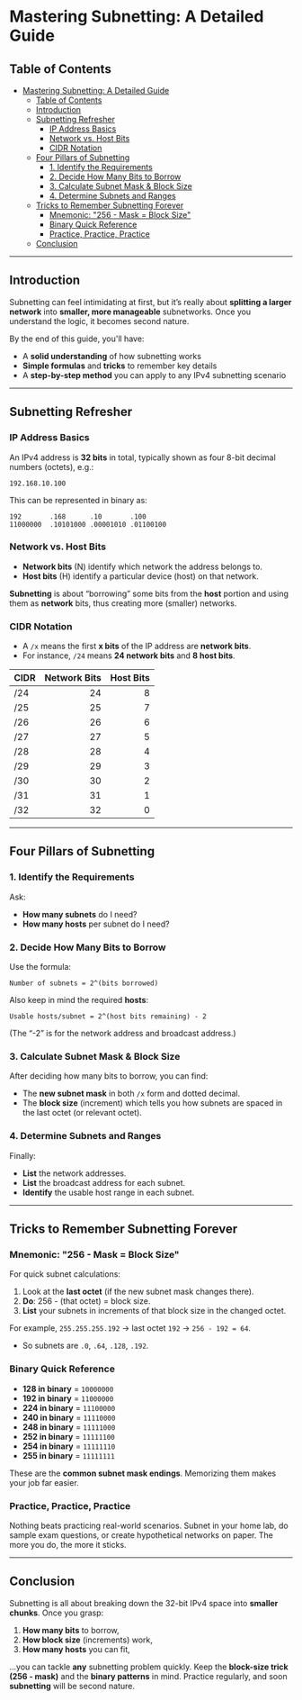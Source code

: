 # Mastering Subnetting: A Detailed Guide

## Table of Contents
- [Mastering Subnetting: A Detailed Guide](#mastering-subnetting-a-detailed-guide)
  - [Table of Contents](#table-of-contents)
  - [Introduction](#introduction)
  - [Subnetting Refresher](#subnetting-refresher)
    - [IP Address Basics](#ip-address-basics)
    - [Network vs. Host Bits](#network-vs-host-bits)
    - [CIDR Notation](#cidr-notation)
  - [Four Pillars of Subnetting](#four-pillars-of-subnetting)
    - [1. Identify the Requirements](#1-identify-the-requirements)
    - [2. Decide How Many Bits to Borrow](#2-decide-how-many-bits-to-borrow)
    - [3. Calculate Subnet Mask \& Block Size](#3-calculate-subnet-mask--block-size)
    - [4. Determine Subnets and Ranges](#4-determine-subnets-and-ranges)
  - [Tricks to Remember Subnetting Forever](#tricks-to-remember-subnetting-forever)
    - [Mnemonic: "256 - Mask = Block Size"](#mnemonic-256---mask--block-size)
    - [Binary Quick Reference](#binary-quick-reference)
    - [Practice, Practice, Practice](#practice-practice-practice)
  - [Conclusion](#conclusion)

---

## Introduction
Subnetting can feel intimidating at first, but it’s really about **splitting a larger network** into **smaller, more manageable** subnetworks. Once you understand the logic, it becomes second nature.

By the end of this guide, you'll have:
- A **solid understanding** of how subnetting works
- **Simple formulas** and **tricks** to remember key details
- A **step-by-step method** you can apply to any IPv4 subnetting scenario

---

## Subnetting Refresher

### IP Address Basics
An IPv4 address is **32 bits** in total, typically shown as four 8-bit decimal numbers (octets), e.g.:
```
192.168.10.100
```
This can be represented in binary as:
```
192       .168      .10       .100
11000000  .10101000 .00001010 .01100100
```

### Network vs. Host Bits
- **Network bits** (N) identify which network the address belongs to.
- **Host bits** (H) identify a particular device (host) on that network.

**Subnetting** is about “borrowing” some bits from the **host** portion and using them as **network** bits, thus creating more (smaller) networks.

### CIDR Notation
- A `/x` means the first **x bits** of the IP address are **network bits**.
- For instance, `/24` means **24 network bits** and **8 host bits**.

| CIDR  | Network Bits | Host Bits |
|-------|-------------:|----------:|
| /24   | 24           | 8         |
| /25   | 25           | 7         |
| /26   | 26           | 6         |
| /27   | 27           | 5         |
| /28   | 28           | 4         |
| /29   | 29           | 3         |
| /30   | 30           | 2         |
| /31   | 31           | 1         |
| /32   | 32           | 0         |

---

## Four Pillars of Subnetting

### 1. Identify the Requirements
Ask:
- **How many subnets** do I need?
- **How many hosts** per subnet do I need?

### 2. Decide How Many Bits to Borrow
Use the formula:
```
Number of subnets = 2^(bits borrowed)
```
Also keep in mind the required **hosts**:
```
Usable hosts/subnet = 2^(host bits remaining) - 2
```
(The “-2” is for the network address and broadcast address.)

### 3. Calculate Subnet Mask & Block Size
After deciding how many bits to borrow, you can find:
- The **new subnet mask** in both `/x` form and dotted decimal.
- The **block size** (increment) which tells you how subnets are spaced in the last octet (or relevant octet).

### 4. Determine Subnets and Ranges
Finally:
- **List** the network addresses.
- **List** the broadcast address for each subnet.
- **Identify** the usable host range in each subnet.

---

## Tricks to Remember Subnetting Forever

### Mnemonic: "256 - Mask = Block Size"
For quick subnet calculations:
1. Look at the **last octet** (if the new subnet mask changes there).
2. **Do**: 256 - (that octet) = block size.
3. **List** your subnets in increments of that block size in the changed octet.

For example, `255.255.255.192` → last octet `192` → `256 - 192 = 64`.  
- So subnets are `.0`, `.64`, `.128`, `.192`.

### Binary Quick Reference
- **128 in binary** = `10000000`
- **192 in binary** = `11000000`
- **224 in binary** = `11100000`
- **240 in binary** = `11110000`
- **248 in binary** = `11111000`
- **252 in binary** = `11111100`
- **254 in binary** = `11111110`
- **255 in binary** = `11111111`

These are the **common subnet mask endings**. Memorizing them makes your job far easier.

### Practice, Practice, Practice
Nothing beats practicing real-world scenarios. Subnet in your home lab, do sample exam questions, or create hypothetical networks on paper. The more you do, the more it sticks.

---

## Conclusion
Subnetting is all about breaking down the 32-bit IPv4 space into **smaller chunks**. Once you grasp:
1. **How many bits** to borrow,
2. **How block size** (increments) work,
3. **How many hosts** you can fit,

…you can tackle **any** subnetting problem quickly. Keep the **block-size trick (256 - mask)** and the **binary patterns** in mind. Practice regularly, and soon **subnetting** will be second nature.



